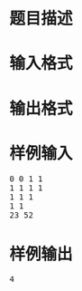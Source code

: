 

# 题目描述



# 输入格式



# 输出格式



# 样例输入


<pre>0 0 1 1
1 1 1 1
1 1 1
1 1
23 52</pre>

# 样例输出


<pre>4</pre>
